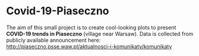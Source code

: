 # Covid-19-Piaseczno

The aim of this small project is to create cool-looking plots to present **COVID-19 trends in Piaseczno** (village near Warsaw). 
Data is collected from publicly available announcement here:
http://piaseczno.psse.waw.pl/aktualnosci-i-komunikaty/komunikaty
